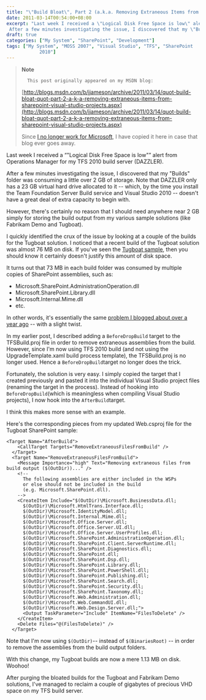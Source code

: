 ```yaml
---
title: "\"Build Bloat\", Part 2 (a.k.a. Removing Extraneous Items from SharePoint Visual Studio Projects)"
date: 2011-03-14T00:54:00+08:00
excerpt: "Last week I received a \"Logical Disk Free Space is low\" alert from Operations Manager for my TFS 2010 build server (DAZZLER). 
 After a few minutes investigating the issue, I discovered that my \"Builds\" folder was consuming a little over 2 GB of storage..."
draft: true
categories: ["My System", "SharePoint", "Development"]
tags: ["My System", "MOSS 2007", "Visual Studio", "TFS", "SharePoint 
			2010"]
---
```


> **Note**
> 
> 
> 		This post originally appeared on my MSDN blog:  
>   
> 
> 
> [http://blogs.msdn.com/b/jjameson/archive/2011/03/14/quot-build-bloat-quot-part-2-a-k-a-removing-extraneous-items-from-sharepoint-visual-studio-projects.aspx](http://blogs.msdn.com/b/jjameson/archive/2011/03/14/quot-build-bloat-quot-part-2-a-k-a-removing-extraneous-items-from-sharepoint-visual-studio-projects.aspx)
> 
> 
> Since
> 		[I no longer work for Microsoft](/blog/jjameson/2011/09/02/last-day-with-microsoft), I have copied it here in case that 
> 		blog ever goes away.


Last week I received a <q class="directQuote">"Logical Disk Free Space is low"</q> alert from Operations Manager for my TFS 2010 build server (DAZZLER).

After a few minutes investigating the issue, I discovered that my "Builds" folder was consuming a little over 2 GB of storage. Note that DAZZLER only has a 23 GB virtual hard drive allocated to it -- which, by the time you install the Team Foundation Server Build service and Visual Studio 2010 -- doesn't have a great deal of extra capacity to begin with.

However, there's certainly no reason that I should need anywhere near 2 GB simply for storing the build output from my various sample solutions (like Fabrikam Demo and Tugboat).

I quickly identified the crux of the issue by looking at a couple of the builds for the Tugboat solution. I noticed that a recent build of the Tugboat solution was almost 76 MB on disk. If you've seen the[Tugboat sample](/blog/jjameson/tags/Tugboat/), then you should know it certainly doesn't justify this amount of disk space.

It turns out that 73 MB in each build folder was consumed by multiple copies of SharePoint assemblies, such as:

- Microsoft.SharePoint.AdministrationOperation.dll
- Microsoft.SharePoint.Library.dll
- Microsoft.Internal.Mime.dll
- etc.


In other words, it's essentially the same[problem I blogged about over a year ago](/blog/jjameson/2010/01/12/build-bloat-and-removing-extraneous-items-from-tfs-builds) -- with a slight twist.

In my earlier post, I described adding a `BeforeDropBuild` target to the TFSBuild.proj file in order to remove extraneous assemblies from the build. However, since I'm now using TFS 2010 build (and not using the UpgradeTemplate.xaml build process template), the TFSBuild.proj is no longer used. Hence a `BeforeDropBuild`target no longer does the trick.

Fortunately, the solution is very easy. I simply copied the target that I created previously and pasted it into the individual Visual Studio project files (renaming the target in the process). Instead of hooking into `BeforeDropBuild`(which is meaningless when compiling Visual Studio projects), I now hook into the `AfterBuild`target.

I think this makes more sense with an example.

Here's the corresponding pieces from my updated Web.csproj file for the Tugboat SharePoint sample:



    <Target Name="AfterBuild">
        <CallTarget Targets="RemoveExtraneousFilesFromBuild" />
      </Target>
      <Target Name="RemoveExtraneousFilesFromBuild">
        <Message Importance="high" Text="Removing extraneous files from build output ($(OutDir))..." />
        <!--
          The following assemblies are either included in the WSPs
          or else should not be included in the build
          (e.g. Microsoft.SharePoint.dll).
        -->
        <CreateItem Include="$(OutDir)\Microsoft.BusinessData.dll;
          $(OutDir)\Microsoft.HtmlTrans.Interface.dll;
          $(OutDir)\Microsoft.IdentityModel.dll;
          $(OutDir)\Microsoft.Internal.Mime.dll;
          $(OutDir)\Microsoft.Office.Server.dll;
          $(OutDir)\Microsoft.Office.Server.UI.dll;
          $(OutDir)\Microsoft.Office.Server.UserProfiles.dll;
          $(OutDir)\Microsoft.SharePoint.AdministrationOperation.dll;
          $(OutDir)\Microsoft.SharePoint.Client.ServerRuntime.dll;
          $(OutDir)\Microsoft.SharePoint.Diagnostics.dll;
          $(OutDir)\Microsoft.SharePoint.dll;
          $(OutDir)\Microsoft.SharePoint.Dsp.dll;
          $(OutDir)\Microsoft.SharePoint.Library.dll;
          $(OutDir)\Microsoft.SharePoint.PowerShell.dll;
          $(OutDir)\Microsoft.SharePoint.Publishing.dll;
          $(OutDir)\Microsoft.SharePoint.Search.dll;
          $(OutDir)\Microsoft.SharePoint.Security.dll;
          $(OutDir)\Microsoft.SharePoint.Taxonomy.dll;
          $(OutDir)\Microsoft.Web.Administration.dll;
          $(OutDir)\Microsoft.Web.CommandUI.dll;
          $(OutDir)\Microsoft.Web.Design.Server.dll;">
          <Output TaskParameter="Include" ItemName="FilesToDelete" />
        </CreateItem>
        <Delete Files="@(FilesToDelete)" />
      </Target>



Note that I'm now using `$(OutDir)`-- instead of `$(BinariesRoot)` -- in order to remove the assemblies from the build output folders.

With this change, my Tugboat builds are now a mere 1.13 MB on disk. Woohoo!

After purging the bloated builds for the Tugboat and Fabrikam Demo solutions, I've managed to reclaim a couple of gigabytes of precious VHD space on my TFS build server.

